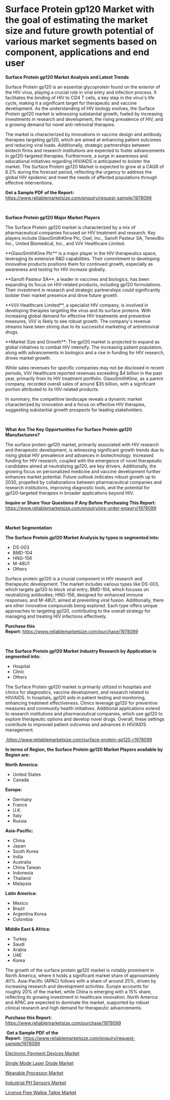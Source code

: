 <p><h1>Surface Protein gp120 Market with the goal of estimating the market size and future growth potential of various market segments based on component, applications and end user</h1></p><p><strong>Surface Protein gp120 Market Analysis and Latest Trends</strong></p>
<p><p>Surface Protein gp120 is an essential glycoprotein found on the exterior of the HIV virus, playing a crucial role in viral entry and infection process. It facilitates the binding of HIV to CD4 T cells, a key step in the virus's life cycle, making it a significant target for therapeutic and vaccine development. As the understanding of HIV biology evolves, the Surface Protein gp120 market is witnessing substantial growth, fueled by increasing investments in research and development, the rising prevalence of HIV, and a growing demand for novel anti-retroviral therapies.</p><p>The market is characterized by innovations in vaccine design and antibody therapies targeting gp120, which are aimed at enhancing patient outcomes and reducing viral loads. Additionally, strategic partnerships between biotech firms and research institutions are expected to foster advancements in gp120-targeted therapies. Furthermore, a surge in awareness and educational initiatives regarding HIV/AIDS is anticipated to bolster the market. The Surface Protein gp120 Market is expected to grow at a CAGR of 6.2% during the forecast period, reflecting the urgency to address the global HIV epidemic and meet the needs of affected populations through effective interventions.</p></p>
<p><strong>Get a Sample PDF of the Report:&nbsp;</strong> <a href="https://www.reliablemarketsize.com/enquiry/request-sample/1978099?utm_campaign=2773&utm_medium=2&utm_source=Github&utm_content=ia&utm_term=09032025&utm_id=surface-protein-gp120">https://www.reliablemarketsize.com/enquiry/request-sample/1978099</a></p>
<p>&nbsp;</p>
<p><strong>Surface Protein gp120 Major Market Players</strong></p>
<p><p>The Surface Protein gp120 market is characterized by a mix of pharmaceutical companies focused on HIV treatment and research. Key players include GlaxoSmithKline Plc, Osel, Inc., Sanofi Pasteur SA, TeneoBio Inc., United Biomedical, Inc., and ViiV Healthcare Limited.</p><p>**GlaxoSmithKline Plc** is a major player in the HIV therapeutics space, leveraging its extensive R&D capabilities. Their commitment to developing innovative products positions them for continued growth, especially as awareness and testing for HIV increase globally. </p><p>**Sanofi Pasteur SA**, a leader in vaccines and biologics, has been expanding its focus on HIV-related products, including gp120 formulations. Their investment in research and strategic partnerships could significantly bolster their market presence and drive future growth.</p><p>**ViiV Healthcare Limited**, a specialist HIV company, is involved in developing therapies targeting the virus and its surface proteins. With increasing global demand for effective HIV treatments and preventive measures, ViiV is likely to see robust growth. The company's revenue streams have been strong due to its successful marketing of antiretroviral drugs.</p><p>**Market Size and Growth**: The gp120 market is projected to expand as global initiatives to combat HIV intensify. The increasing patient population, along with advancements in biologics and a rise in funding for HIV research, drives market growth.</p><p>While sales revenues for specific companies may not be disclosed in recent periods, ViiV Healthcare reported revenues exceeding $4 billion in the past year, primarily from its HIV treatment portfolio. GlaxoSmithKline, as a parent company, recorded overall sales of around $35 billion, with a significant portion attributed to its HIV-related products.</p><p>In summary, the competitive landscape reveals a dynamic market characterized by innovation and a focus on effective HIV therapies, suggesting substantial growth prospects for leading stakeholders.</p></p>
<p>&nbsp;</p>
<p><strong>What Are The Key Opportunities For Surface Protein gp120 Manufacturers?</strong></p>
<p><p>The surface protein gp120 market, primarily associated with HIV research and therapeutic development, is witnessing significant growth trends due to rising global HIV prevalence and advances in biotechnology. Increased funding for HIV research, coupled with the emergence of novel therapeutic candidates aimed at neutralizing gp120, are key drivers. Additionally, the growing focus on personalized medicine and vaccine development further enhances market potential. Future outlook indicates robust growth up to 2030, propelled by collaborations between pharmaceutical companies and research institutions, improving diagnostic tools, and the potential for gp120-targeted therapies in broader applications beyond HIV.</p></p>
<p><strong>Inquire or Share Your Questions If Any Before Purchasing This Report:</strong> <a href="https://www.reliablemarketsize.com/enquiry/pre-order-enquiry/1978099?utm_campaign=2773&utm_medium=2&utm_source=Github&utm_content=ia&utm_term=09032025&utm_id=surface-protein-gp120">https://www.reliablemarketsize.com/enquiry/pre-order-enquiry/1978099</a></p>
<p>&nbsp;</p>
<p><strong>Market Segmentation</strong></p>
<p><strong>The Surface Protein gp120 Market Analysis by types is segmented into:</strong></p>
<p><ul><li>DS-003</li><li>BMD-104</li><li>HNG-156</li><li>M-48U1</li><li>Others</li></ul></p>
<p><p>Surface protein gp120 is a crucial component in HIV research and therapeutic development. The market includes various types like DS-003, which targets gp120 to block viral entry; BMD-104, which focuses on neutralizing antibodies; HNG-156, designed for enhanced immune responses; and M-48U1, aimed at preventing viral fusion. Additionally, there are other innovative compounds being explored. Each type offers unique approaches to targeting gp120, contributing to the overall strategy for managing and treating HIV infections effectively.</p></p>
<p><strong>Purchase this Report:&nbsp;</strong><a href="https://www.reliablemarketsize.com/purchase/1978099?utm_campaign=2773&utm_medium=2&utm_source=Github&utm_content=ia&utm_term=09032025&utm_id=surface-protein-gp120">https://www.reliablemarketsize.com/purchase/1978099</a></p>
<p>&nbsp;</p>
<p><strong>The Surface Protein gp120 Market Industry Research by Application is segmented into:</strong></p>
<p><ul><li>Hospital</li><li>Clinic</li><li>Others</li></ul></p>
<p><p>The Surface Protein gp120 market is primarily utilized in hospitals and clinics for diagnostics, vaccine development, and research related to HIV/AIDS. In hospitals, gp120 aids in patient testing and monitoring, enhancing treatment effectiveness. Clinics leverage gp120 for preventive measures and community health initiatives. Additional applications extend to research institutions and pharmaceutical companies, which use gp120 to explore therapeutic options and develop novel drugs. Overall, these settings contribute to improved patient outcomes and advances in HIV/AIDS management.</p></p>
<p><a href="https://www.reliablemarketsize.com/surface-protein-gp120-r1978099?utm_campaign=2773&utm_medium=2&utm_source=Github&utm_content=ia&utm_term=09032025&utm_id=surface-protein-gp120">&nbsp;https://www.reliablemarketsize.com/surface-protein-gp120-r1978099</a></p>
<p><strong>In terms of Region, the Surface Protein gp120 Market Players available by Region are:</strong></p>
<p>
    <p> <strong> North America: </strong>
        <ul>
            <li>United States</li>
            <li>Canada</li>
        </ul>
        </p> 
    <p> <strong> Europe: </strong>
        <ul>
            <li>Germany</li>
            <li>France</li>
            <li>U.K.</li>
            <li>Italy</li>
            <li>Russia</li>
        </ul>
        </p> 
    <p> <strong> Asia-Pacific: </strong>
        <ul>
            <li>China</li>
            <li>Japan</li>
            <li>South Korea</li>
            <li>India</li>
            <li>Australia</li>
            <li>China Taiwan</li>
            <li>Indonesia</li>
            <li>Thailand</li>
            <li>Malaysia</li>
        </ul>
        </p> 
    <p> <strong> Latin America: </strong>
        <ul>
            <li>Mexico</li>
            <li>Brazil</li>
            <li>Argentina Korea</li>
            <li>Colombia</li>
        </ul>
        </p> 
    <p> <strong> Middle East & Africa: </strong>
        <ul>
            <li>Turkey</li>
            <li>Saudi</li>
            <li>Arabia</li>
            <li>UAE</li>
            <li>Korea</li>
        </ul>
    </p>
    </p>
<p><p>The growth of the surface protein gp120 market is notably prominent in North America, where it holds a significant market share of approximately 40%. Asia-Pacific (APAC) follows with a share of around 25%, driven by increasing research and development activities. Europe accounts for roughly 20% of the market, while China is emerging with a 15% share, reflecting its growing investment in healthcare innovation. North America and APAC are expected to dominate the market, supported by robust clinical research and high demand for therapeutic advancements.</p></p>
<p><strong>Purchase this Report: </strong><a href="https://www.reliablemarketsize.com/purchase/1978099?utm_campaign=2773&utm_medium=2&utm_source=Github&utm_content=ia&utm_term=09032025&utm_id=surface-protein-gp120">https://www.reliablemarketsize.com/purchase/1978099</a></p>
<p>&nbsp;<strong>Get a Sample PDF of the Report:&nbsp;&nbsp;</strong><a href="https://www.reliablemarketsize.com/enquiry/request-sample/1978099?utm_campaign=2773&utm_medium=2&utm_source=Github&utm_content=ia&utm_term=09032025&utm_id=surface-protein-gp120">https://www.reliablemarketsize.com/enquiry/request-sample/1978099</a></p>
<p><strong></strong></p>
<p><p><a href="https://www.linkedin.com/pulse/electronic-payment-devices-industry-summary-demand-drivers-hboef?utm_campaign=2773&utm_medium=2&utm_source=Github&utm_content=ia&utm_term=09032025&utm_id=surface-protein-gp120">Electronic Payment Devices Market</a></p><p><a href="https://www.linkedin.com/pulse/size-estimationof-single-mode-laser-diode-market-forecast-npupe?utm_campaign=2773&utm_medium=2&utm_source=Github&utm_content=ia&utm_term=09032025&utm_id=surface-protein-gp120">Single Mode Laser Diode Market</a></p><p><a href="https://www.linkedin.com/pulse/growth-revenue-insights-wearable-processor-market-projected-bf7xc?utm_campaign=2773&utm_medium=2&utm_source=Github&utm_content=ia&utm_term=09032025&utm_id=surface-protein-gp120">Wearable Processor Market</a></p><p><a href="https://www.linkedin.com/pulse/industrial-ph-sensors-market-forecast-highlights-2025-2032-iucee?utm_campaign=2773&utm_medium=2&utm_source=Github&utm_content=ia&utm_term=09032025&utm_id=surface-protein-gp120">Industrial PH Sensors Market</a></p><p><a href="https://www.linkedin.com/pulse/license-free-walkie-talkie-market-analysis-highlights-growth-y9vee?utm_campaign=2773&utm_medium=2&utm_source=Github&utm_content=ia&utm_term=09032025&utm_id=surface-protein-gp120">License Free Walkie Talkie Market</a></p></p>